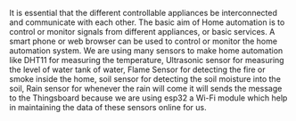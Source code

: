 It is essential that the different controllable appliances be interconnected and 
communicate with each other. The basic aim of Home automation is to control or 
monitor signals from different appliances, or basic services. A smart phone or web 
browser can be used to control or monitor the home automation system. 
We are using many sensors to make home automation like DHT11 for measuring the 
temperature, Ultrasonic sensor for measuring the level of water tank of water, Flame 
Sensor for detecting the fire or smoke inside the home, soil sensor for detecting the 
soil moisture into the soil, Rain sensor for whenever the rain will come it will sends 
the message to the Thingsboard because we are using esp32 a Wi-Fi module which 
help in maintaining the data of these sensors online for us.
